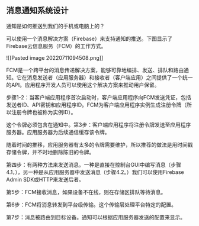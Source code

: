 ## 消息通知系统设计

通知是如何推送到我们的手机或电脑上的？

可以使用一个消息解决方案（Firebase）来支持通知的推送。下图显示了Firebase云信息服务（FCM）的工作方式。

![[Pasted image 20220711094508.png]]


FCM是一个跨平台的消息传递解决方案，能够可靠地编排、发送、排队和路由通知。它在消息发送者（应用服务器）和接收者（客户端应用）之间提供了一个统一的API。应用程序开发人员可以使用这个解决方案来推动用户保留。  
  
步骤1-2：当客户端应用程序首次启动时，客户端应用程序向FCM发送凭证，包括发送者ID、API密钥和应用程序ID。FCM为客户端应用程序实例生成注册令牌（所以注册令牌也被称为实例ID）。  
  
这个令牌必须包含在通知中。第3步：客户端应用程序将注册令牌发送至应用程序服务器。应用服务器为后续通信缓存该令牌。  
  
随着时间的推移，应用服务器有太多的令牌需要维护，所以推荐的做法是用时间戳存储令牌，并不时地删除陈旧的令牌。  
  
第四步：有两种方法来发送消息。一种是直接在控制台GUI中编写消息（步骤4.1，），另一种是从应用服务器中发送消息（步骤4.2。）我们可以使用Firebase Admin SDK或HTTP来发送后者。  
  
第5步：FCM接收消息，如果设备不在线，则在存储区排队等待消息。  
  
第6步：FCM将消息转发到平台级传输。这个传输层处理平台特定的配置。  
  
第7步：消息被路由到目标设备。通知可以根据应用服务器发送的配置来显示。  
  
